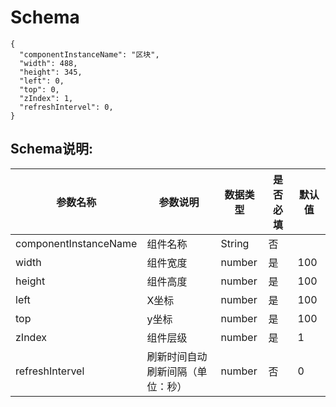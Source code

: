 # Schema

```
{
  "componentInstanceName": "区块",
  "width": 488,
  "height": 345,
  "left": 0,
  "top": 0,
  "zIndex": 1,
  "refreshIntervel": 0,
}
```

## Schema说明:
| 参数名称 | 参数说明 | 数据类型 | 是否必填 | 默认值 |
|--|--|--|--| -- |
| componentInstanceName | 组件名称 |  String | 否 |  |
| width | 组件宽度 | number | 是 | 100 |
| height | 组件高度 | number | 是 | 100 |
| left | X坐标 | number | 是 | 100 |
| top | y坐标 | number | 是 | 100 |
| zIndex | 组件层级 | number | 是 | 1 |
| refreshIntervel | 刷新时间自动刷新间隔（单位：秒） | number | 否 | 0 |
